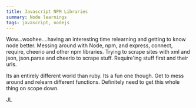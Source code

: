 ```yaml
---
title: Javascript NPM Libraries
summary: Node learnings
tags: javascript, nodejs
---
```


Wow...woohee....having an interesting time relearning and getting to know node better.  Messing around with Node, npm, and express, connect, require, cheerio and other npm libraries.  Trying to scrape sites with xml and json, json.parse and cheerio to scrape stuff.  Require'ing stuff first and their urls.

Its an entirely different world than ruby.  Its a fun one though.  Get to mess around and relearn different functions.  Definitely need to get this whole thing on scope down.


JL
